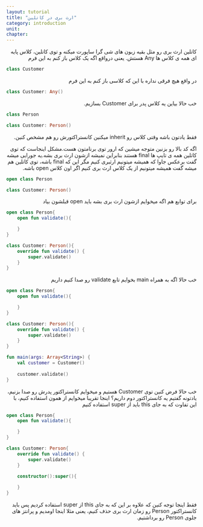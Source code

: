```yaml
---
layout: tutorial
title: "ارث بری در کاتلین"
category: introduction
unit: 
chapter: 
---
```



<div dir="rtl" markdown="1">



کاتلین ارث بری رو مثل بقیه زبون های شی گرا ساپورت میکنه و توی کاتلین، کلاس پایه ای همه ی کلاس ها Any هستش. یعنی درواقع اگه یک کلاس باز کنم به این فرم

</div>

```kotlin
class Customer
```

<div dir="rtl" markdown="1">

در واقع هیچ فرقی نداره با این که کلاسی باز کنم به این فرم

</div>

```kotlin
class Customer: Any()
```

<div dir="rtl" markdown="1">

خب حالا بیاین یه کلاس پدر برای Customer بسازیم.

</div>

```kotlin
class Person

class Customer: Person()
```

<div dir="rtl" markdown="1">

فقط یادتون باشه وقتی کلاس رو inherit میکنین کانستراکتورش رو هم مشخص کنین.

اگه کد بالا رو بزنین متوجه میشین که ارور توی برنامتون هست.مشکل اینجاست که توی کاتلین همه ی تایپ ها final هستند بنابراین نمیشه ازشون ارث بری بشه.یه جورایی میشه گفت برعکس جاوا که همیشه میتونیم ارثبری کنیم مگر این که final باشه، توی کاتلین هم میشه گفت همیشه میتونیم از یک کلاس ارث بری کنیم اگر اون کلاس open باشه.

</div>

```kotlin
open class Person

class Customer: Person()
```

<div dir="rtl" markdown="1">

برای توابع هم اگه میخوایم ازشون ارث بری بشه باید open قبلشون بیاد

</div>

```kotlin
open class Person{
    open fun validate(){

    }
}

class Customer: Person(){
    override fun validate() {
        super.validate()
    }
}
```

<div dir="rtl" markdown="1">

خب حالا اگه به همراه main بخوایم تابع validate رو صدا کنیم داریم

</div>

```kotlin
open class Person{
    open fun validate(){

    }
}

class Customer: Person(){
    override fun validate() {
        super.validate()
    }
}

fun main(args: Array<String>) {
    val customer = Customer()
    
    customer.validate()
}
```

<div dir="rtl" markdown="1">

خب حالا فرض کنین توی Customer هستیم و میخوایم کانستراکتور پدرش رو صدا بزنیم، یادتونه گفتیم یه کانستراکتور دوم داریم؟ اینجا تقریبا میخوایم از همون استفاده کنیم، با این تفاوت که به جای this باید از super استفاده کنیم

</div>

```kotlin
open class Person{
    open fun validate(){

    }
}

class Customer: Person{
    override fun validate() {
        super.validate()
    }

    constructor():super(){
        
    }
}
```

<div dir="rtl" markdown="1">

فقط اینجا توجه کنین که علاوه بر این که به جای this از super استفاده کردیم پس باید کانستراکتور Person رو زمان ارث بری حذف کنیم، یعنی مثلا اینجا اومدیم و پرانتز های جلوی Person رو برداشتیم.

</div>







